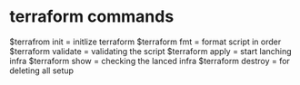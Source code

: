 # terraform commands
$terrafrom init = initlize terraform
$terraform fmt = format script in order
$terraform validate = validating the script 
$terraform apply = start lanching infra
$terraform show = checking the lanced infra
$terraform destroy = for deleting all setup

